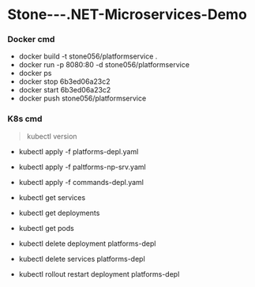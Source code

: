 # Stone---.NET-Microservices-Demo

### Docker cmd
- docker build -t stone056/platformservice .
- docker run -p 8080:80 -d stone056/platformservice
- docker ps
- docker stop 6b3ed06a23c2
- docker start  6b3ed06a23c2
- docker push stone056/platformservice

### K8s cmd
>kubectl version

- kubectl apply -f platforms-depl.yaml
- kubectl apply -f paltforms-np-srv.yaml
- kubectl apply -f commands-depl.yaml

- kubectl get services
- kubectl get deployments
- kubectl get pods

- kubectl delete deployment platforms-depl
- kubectl delete services platforms-depl
- kubectl rollout restart deployment platforms-depl

